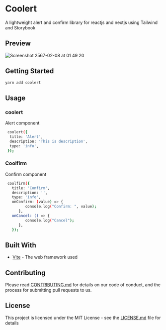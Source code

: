 # Coolert

A lightweight alert and confirm library for reactjs and nextjs using Tailwind and Storybook

## Preview
![Screenshot 2567-02-08 at 01 49 20](https://github.com/ppenter/coolert/assets/55227490/8109b655-1347-4c83-8d8c-be652d1e22de)


## Getting Started

```bash
yarn add coolert
```

## Usage

### coolert

Alert component

```bash
 coolert({
  title: 'Alert',
  description: 'This is description',
  type: 'info',
 });
```

### Coolfirm

Confirm component

```bash
 coolfirm({
   title: 'Confirm',
   description: '',
   type: 'info',
   onConfirm: (value) => {
         console.log("Confirm: ", value);
      },
   onCancel: () => {
         console.log("Cancel");
      },
   });
```

## Built With

- [Vite](https://vitejs.dev/) - The web framework used

## Contributing

Please read [CONTRIBUTING.md](https://gist.github.com/PurpleBooth/b24679402957c63ec426) for details on our code of conduct, and the process for submitting pull requests to us.

## License

This project is licensed under the MIT License - see the [LICENSE.md](LICENSE.md) file for details
